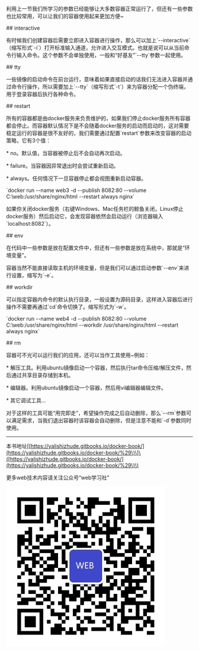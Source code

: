 利用上一节我们所学习的参数已经能够让大多数容器正常运行了，但还有一些参数也比较常用，可以让我们的容器使用起来更加方便~

\#\# interactive

有时候我们创建容器后需要立即进入容器进行操作，那么可以加上\`--interactive\`（缩写形式\`-i\`）打开标准输入通道，允许进入交互模式。也就是说可以从当前命令行输入命令。这个参数不会单独使用，一般和“好基友”\`--tty\`参数一起使用。

\#\# tty

一些镜像的启动命令在前台运行，意味着如果直接启动的话我们无法进入容器并通过命令行操作，所以需要加上\`--tty\`（缩写形式\`-t\`）来为容器分配一个伪终端，用于登录容器后执行各种命令。

\#\# restart

所有的容器都是由docker服务来负责维护的，如果我们停止docker服务所有容器都会停止。而容器默认情况下是不会随着docker服务的启动而启动的，这对需要稳定运行的容器是很不友好的，我们需要通过配置\`restart\`参数来改变容器的启动策略，它有3个值：

\* no。默认值，当容器被停止后不会自动再次启动。

\* failure。当容器因异常退出时会尝试重新启动。

\* always。任何情况下一旦容器停止都会视图重新启动容器。

\`docker run --name web3 -d --publish 8082:80 --volume C:\web:/usr/share/nginx/html --restart always nginx\`

如果你关闭docker服务（右键Windows、Mac任务栏的鲸鱼关闭，Linux停止docker服务）然后启动它，会发现容器依然会启动运行（浏览器输入\`localhost:8082\`）。

\#\# env

在代码中一些参数是放在配置文件中，但还有一些参数是放在系统中，那就是“环境变量”。

容器当然不能直接读取主机的环境变量，但是我们可以通过启动参数\`--env\`来进行设置，缩写为\`-e\`。

\#\# workdir

可以指定容器内命令的默认执行目录，一般设置为源码目录，这样进入容器后进行操作不需要再通过\`cd\`命令切换了。缩写形式为\`-w\`。

\`docker run --name web4 -d --publish 8082:80 --volume C:\web:/usr/share/nginx/html --workdir /usr/share/nginx/html --restart always nginx\`

\#\# rm

容器可不光可以运行我们的应用，还可以当作工具使用~例如：

\* 解压工具。利用ubuntu镜像启动一个容器，然后执行tar命令压缩/解压文件，然后通过共享目录存储到本机。

\* 编辑器。利用ubuntu镜像启动一个容器，然后用vi编辑器编辑文件。

\* 其它调试工具...

对于这样的工具可能“用完即走”，希望操作完成之后自动删除，那么\`--rm\`参数可以满足需求，当我们退出容器时该容器会自动删除，但是注意不能和\`-d\`参数同时使用。

---

本书地址\[[https://yalishizhude.gitbooks.io/docker-book/](https://yalishizhude.gitbooks.io/docker-book/%29\)\]\([https://yalishizhude.gitbooks.io/docker-book/](https://yalishizhude.gitbooks.io/docker-book/%29\)\)

更多web技术内容请关注公众号“web学习社”

![](/assets/webclub.jpg)

